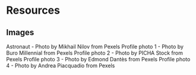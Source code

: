 # Resources

## Images

Astronaut - Photo by Mikhail Nilov from Pexels
Profile photo 1 - Photo by Buro Millennial from Pexels
Profile photo 2 - Photo by PICHA Stock from Pexels
Profile photo 3 - Photo by Edmond Dantès from Pexels
Profile photo 4 - Photo by Andrea Piacquadio from Pexels

